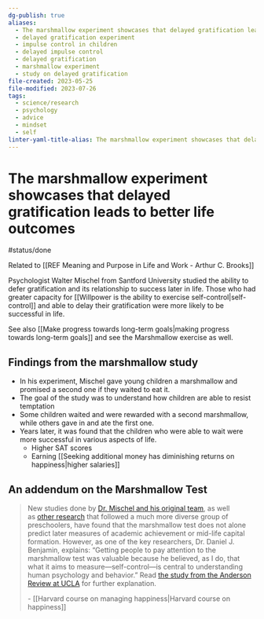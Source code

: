 ```yaml
---
dg-publish: true
aliases:
  - The marshmallow experiment showcases that delayed gratification leads to better life outcomes
  - delayed gratification experiment
  - impulse control in children
  - delayed impulse control
  - delayed gratification
  - marshmallow experiment
  - study on delayed gratification
file-created: 2023-05-25
file-modified: 2023-07-26
tags:
  - science/research
  - psychology
  - advice
  - mindset
  - self
linter-yaml-title-alias: The marshmallow experiment showcases that delayed gratification leads to better life outcomes
---
```


# The marshmallow experiment showcases that delayed gratification leads to better life outcomes

#status/done

Related to [[REF Meaning and Purpose in Life and Work - Arthur C. Brooks]]

Psychologist Walter Mischel from Santford University studied the ability to defer gratification and its relationship to success later in life. Those who had greater capacity for [[Willpower is the ability to exercise self-control|self-control]] and able to delay their gratification were more likely to be successful in life.

See also [[Make progress towards long-term goals|making progress towards long-term goals]] and see the Marshmallow exercise as well.

## Findings from the marshmallow study

- In his experiment, Mischel gave young children a marshmallow and promised a second one if they waited to eat it.
- The goal of the study was to understand how children are able to resist temptation
- Some children waited and were rewarded with a second marshmallow, while others gave in and ate the first one.
- Years later, it was found that the children who were able to wait were more successful in various aspects of life.
	- Higher SAT scores
	- Earning [[Seeking additional money has diminishing returns on happiness|higher salaries]]

## An addendum on the Marshmallow Test

> New studies done by [Dr. Mischel and his original team](https://www.sciencedirect.com/science/article/pii/S0167268119302641?via%3Dihub), as well as [other research](https://www.ncbi.nlm.nih.gov/pmc/articles/PMC6050075/) that followed a much more diverse group of preschoolers, have found that the marshmallow test does not alone predict later measures of academic achievement or mid-life capital formation. However, as one of the key researchers, Dr. Daniel J. Benjamin, explains: “Getting people to pay attention to the marshmallow test was valuable because he believed, as I do, that what it aims to measure—self-control—is central to understanding human psychology and behavior.” Read [the study from the Anderson Review at UCLA](https://anderson-review.ucla.edu/new-study-disavows-marshmallow-tests-predictive-powers/) for further explanation.
>
> \- [[Harvard course on managing happiness|Harvard course on happiness]]
